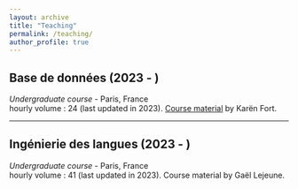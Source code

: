 ```yaml
---
layout: archive
title: "Teaching"
permalink: /teaching/
author_profile: true
---
```


<!--{% include base_path %}

{% for post in site.teaching reversed %}
  {% include archive-single.html %}
{% endfor %}-->

## Base de données (2023 - )

*Undergraduate course* - Paris, France \
hourly volume : 24 (last updated in 2023). [Course material](https://members.loria.fr/KFort/teaching/sorbonne/) by Karën Fort.

---

## Ingénierie des langues (2023 - )

*Undergraduate course* - Paris, France \
hourly volume : 41 (last updated in 2023). Course material by Gaël Lejeune.

<!-- ajouter CM que j'ai fait ? demander Gaël -->

